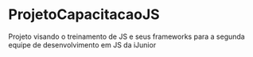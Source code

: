 # ProjetoCapacitacaoJS
Projeto visando o treinamento de JS e seus frameworks para a segunda equipe de desenvolvimento em JS da iJunior
